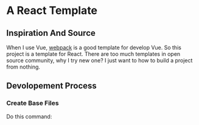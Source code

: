 # A React Template

## Inspiration And Source

When I use Vue, [webpack](https://github.com/vuejs-templates/webpack) is a good template for develop Vue. So this project is a template for React. There are too much templates in open source community, why I try new one? I just want to how to build a project from nothing.

## Devolopement Process

### Create Base Files

Do this command:

```bash
```
